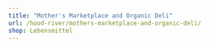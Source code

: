 ```yaml
---
title: "Mother's Marketplace and Organic Deli"
url: /hood-river/mothers-marketplace-and-organic-deli/
shop: Lebensmittel
---
```

